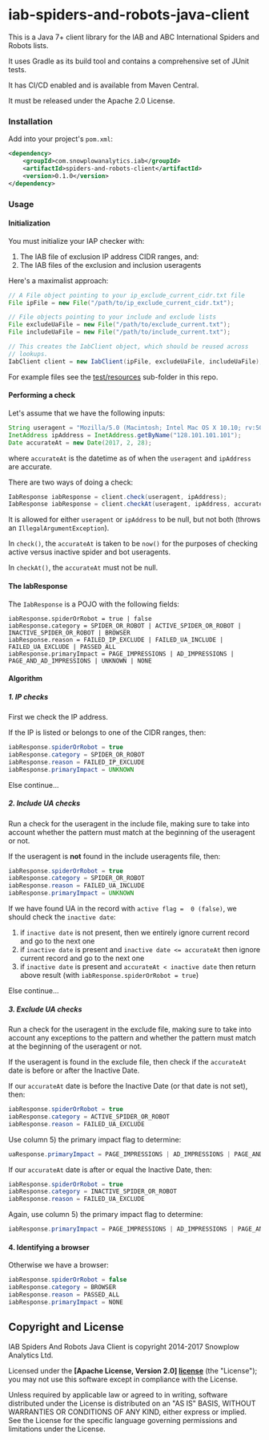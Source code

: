 # iab-spiders-and-robots-java-client

This is a Java 7+ client library for the IAB and ABC International Spiders and Robots lists.

It uses Gradle as its build tool and contains a comprehensive set of JUnit tests.

It has CI/CD enabled and is available from Maven Central.

It must be released under the Apache 2.0 License.

### Installation

Add into your project's `pom.xml`:

```xml
<dependency>
    <groupId>com.snowplowanalytics.iab</groupId>
    <artifactId>spiders-and-robots-client</artifactId>
    <version>0.1.0</version>
</dependency>
```

### Usage

#### Initialization

You must initialize your IAP checker with:

1. The IAB file of exclusion IP address CIDR ranges, and:
2. The IAB files of the exclusion and inclusion useragents

Here's a maximalist approach:

```java
// A File object pointing to your ip_exclude_current_cidr.txt file
File ipFile = new File("/path/to/ip_exclude_current_cidr.txt");

// File objects pointing to your include and exclude lists
File excludeUaFile = new File("/path/to/exclude_current.txt");
File includeUaFile = new File("/path/to/include_current.txt");

// This creates the IabClient object, which should be reused across
// lookups.
IabClient client = new IabClient(ipFile, excludeUaFile, includeUaFile);
```

For example files see the 
[test/resources](https://github.com/snowplow/iab-spiders-and-robots-java-client/tree/master/src/test/resources) 
sub-folder in this repo.

#### Performing a check

Let's assume that we have the following inputs:

```java
String useragent = "Mozilla/5.0 (Macintosh; Intel Mac OS X 10.10; rv:50.0) Gecko/20100101 Firefox/50.0";
InetAddress ipAddress = InetAddress.getByName("128.101.101.101");
Date accurateAt = new Date(2017, 2, 28);
```

where `accurateAt` is the datetime as of when the `useragent` and `ipAddress` are accurate.

There are two ways of doing a check:

```java
IabResponse iabResponse = client.check(useragent, ipAddress);
IabResponse iabResponse = client.checkAt(useragent, ipAddress, accurateAt);
```

It is allowed for either `useragent` or `ipAddress` to be null, but not both (throws an `IllegalArgumentException`).

In `check()`, the `accurateAt` is taken to be `now()` for the purposes of checking active versus inactive spider and bot useragents.

In `checkAt()`, the `accurateAt` must not be null.

#### The IabResponse

The `IabResponse` is a POJO with the following fields:

```
iabResponse.spiderOrRobot = true | false
iabResponse.category = SPIDER_OR_ROBOT | ACTIVE_SPIDER_OR_ROBOT | INACTIVE_SPIDER_OR_ROBOT | BROWSER
iabResponse.reason = FAILED_IP_EXCLUDE | FAILED_UA_INCLUDE | FAILED_UA_EXCLUDE | PASSED_ALL
iabResponse.primaryImpact = PAGE_IMPRESSIONS | AD_IMPRESSIONS | PAGE_AND_AD_IMPRESSIONS | UNKNOWN | NONE
```

#### Algorithm

##### 1. IP checks

First we check the IP address.

If the IP is listed or belongs to one of the CIDR ranges, then:

```java
iabResponse.spiderOrRobot = true
iabResponse.category = SPIDER_OR_ROBOT
iabResponse.reason = FAILED_IP_EXCLUDE
iabResponse.primaryImpact = UNKNOWN
```

Else continue...

##### 2. Include UA checks

Run a check for the useragent in the include file, making sure to take into account whether the pattern must match at the beginning of the useragent or not. 

If the useragent is **not** found in the include useragents file, then:

```java
iabResponse.spiderOrRobot = true
iabResponse.category = SPIDER_OR_ROBOT
iabResponse.reason = FAILED_UA_INCLUDE
iabResponse.primaryImpact = UNKNOWN
```

If we have found UA in the record with `active flag =  0 (false)`, we should check the `inactive date`:

  1. if `inactive date` is not present, then we entirely ignore current record and go to the next one
  2. if `inactive date` is present and `inactive date <= accurateAt` then  ignore current record and go to the next one
  3. if `inactive date` is present and `accurateAt < inactive date` then return above result (with `iabResponse.spiderOrRobot = true`)


Else continue...

##### 3. Exclude UA checks

Run a check for the useragent in the exclude file, making sure to take into account any exceptions to the pattern and whether the pattern must match at the beginning of the useragent or not.

If the useragent is found in the exclude file, then check if the `accurateAt` date is before or after the Inactive Date.

If our `accurateAt` date is before the Inactive Date (or that date is not set), then:

```java
iabResponse.spiderOrRobot = true
iabResponse.category = ACTIVE_SPIDER_OR_ROBOT
iabResponse.reason = FAILED_UA_EXCLUDE
```

Use column 5) the primary impact flag to determine:

```java
uaResponse.primaryImpact = PAGE_IMPRESSIONS | AD_IMPRESSIONS | PAGE_AND_AD_IMPRESSIONS
```

If our `accurateAt` date is after or equal the Inactive Date, then:

```java
iabResponse.spiderOrRobot = true
iabResponse.category = INACTIVE_SPIDER_OR_ROBOT
iabResponse.reason = FAILED_UA_EXCLUDE
```

Again, use column 5) the primary impact flag to determine:

```java
iabResponse.primaryImpact = PAGE_IMPRESSIONS | AD_IMPRESSIONS | PAGE_AND_AD_IMPRESSIONS
```

#### 4. Identifying a browser

Otherwise we have a browser:

```java
iabResponse.spiderOrRobot = false
iabResponse.category = BROWSER
iabResponse.reason = PASSED_ALL
iabResponse.primaryImpact = NONE
```

## Copyright and License

IAB Spiders And Robots Java Client is copyright 2014-2017 Snowplow Analytics Ltd.

Licensed under the **[Apache License, Version 2.0] [license]** (the "License"); you may not use this software except in compliance with the License.

Unless required by applicable law or agreed to in writing, software distributed under the License is distributed on an "AS IS" BASIS, WITHOUT WARRANTIES OR CONDITIONS OF ANY KIND, either express or implied. See the License for the specific language governing permissions and limitations under the License.

[license]: http://www.apache.org/licenses/LICENSE-2.0
